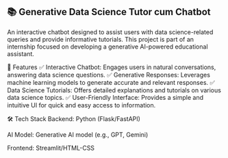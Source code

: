 ## 📚 Generative Data Science Tutor cum Chatbot
An interactive chatbot designed to assist users with data science-related queries and provide informative tutorials. This project is part of an internship focused on developing a generative AI-powered educational assistant.

🚀 Features
✅ Interactive Chatbot: Engages users in natural conversations, answering data science questions.
✅ Generative Responses: Leverages machine learning models to generate accurate and relevant responses.
✅ Data Science Tutorials: Offers detailed explanations and tutorials on various data science topics.
✅ User-Friendly Interface: Provides a simple and intuitive UI for quick and easy access to information.

🛠️ Tech Stack
Backend: Python (Flask/FastAPI)

AI Model: Generative AI model (e.g., GPT, Gemini)

Frontend: Streamlit/HTML-CSS
